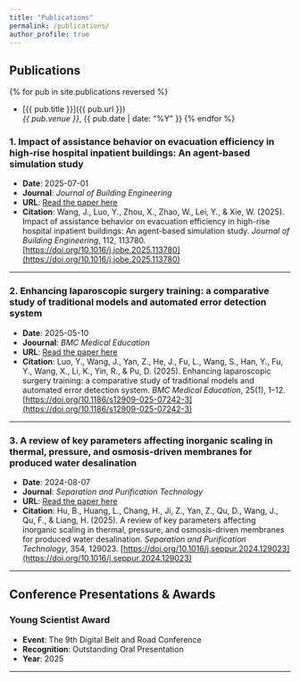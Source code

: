 ```yaml
---
title: "Publications"
permalink: /publications/
author_profile: true
---
```


## Publications

{% for pub in site.publications reversed %}
- [{{ pub.title }}]({{ pub.url }})  
  *{{ pub.venue }}*, {{ pub.date | date: "%Y" }}
{% endfor %}


### 1. Impact of assistance behavior on evacuation efficiency in high-rise hospital inpatient buildings: An agent-based simulation study
- **Date**: 2025-07-01
- **Journal**: *Journal of Building Engineering*
- **URL**: [Read the paper here](https://www.sciencedirect.com/science/article/pii/S2352710225011705)
- **Citation**: Wang, J., Luo, Y., Zhou, X., Zhao, W., Lei, Y., & Xie, W. (2025). Impact of assistance behavior on evacuation efficiency in high-rise hospital inpatient buildings: An agent-based simulation study. *Journal of Building Engineering*, 112, 113780. [https://doi.org/10.1016/j.jobe.2025.113780](https://doi.org/10.1016/j.jobe.2025.113780)

---

### 2. Enhancing laparoscopic surgery training: a comparative study of traditional models and automated error detection system
- **Date**: 2025-05-10
- **Joournal**: *BMC Medical Education*
- **URL**: [Read the paper here](https://bmcmededuc.biomedcentral.com/articles/10.1186/s12909-025-07242-3)
- **Citation**: Luo, Y., Wang, J., Yan, Z., He, J., Fu, L., Wang, S., Han, Y., Fu, Y., Wang, X., Li, K., Yin, R., & Pu, D. (2025). Enhancing laparoscopic surgery training: a comparative study of traditional models and automated error detection system. *BMC Medical Education*, 25(1), 1–12. [https://doi.org/10.1186/s12909-025-07242-3](https://doi.org/10.1186/s12909-025-07242-3)

---

### 3. A review of key parameters affecting inorganic scaling in thermal, pressure, and osmosis-driven membranes for produced water desalination
- **Date**: 2024-08-07
- **Journal**: *Separation and Purification Technology*
- **URL**: [Read the paper here](https://www.sciencedirect.com/science/article/pii/S138358662402762X?via%3Dihub)
- **Citation**: Hu, B., Huang, L., Chang, H., Ji, Z., Yan, Z., Qu, D., Wang, J., Qu, F., & Liang, H. (2025). A review of key parameters affecting inorganic scaling in thermal, pressure, and osmosis-driven membranes for produced water desalination. *Separation and Purification Technology*, 354, 129023. [https://doi.org/10.1016/j.seppur.2024.129023](https://doi.org/10.1016/j.seppur.2024.129023)

---

## Conference Presentations & Awards

### Young Scientist Award
- **Event**: The 9th Digital Belt and Road Conference  
- **Recognition**: Outstanding Oral Presentation  
- **Year**: 2025  

---

